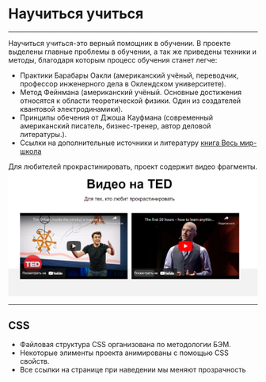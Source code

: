 # Научиться учиться
  ---
  Научиться учиться-это верный помощник в обучении.
  В проекте выделены главные проблемы в обучении, а так же приведены техники и методы,  благодаря которым процесс обучения станет легче:
  * Практики Барабары Оакли (американский учёный, переводчик, профессор инженерного дела в Оклендском университете).
  * Метод Фейнмана (американский учёный. Основные достижения относятся к области теоретической физики. Один из создателей квантовой электродинамики).
  * Принципы обечения от Джоша Кауфмана (современный американский писатель, бизнес-тренер, автор деловой литературы.).
  * Ссылки на дополнительные источники и литературу [книга Весь мир-школа](./images/khan-book.jpg)
 
 Для любителей прокрастинировать, проект содержит видео фрагменты. 
 ![](./images/2022-07-01_13-47-57.png)
 ____
## CSS
* Файловая структура CSS организована по методологии БЭМ.
* Некоторые элименты проекта анимированы с помощью CSS свойств.
* Все ссылки на странице при наведении мы меняют прозрачность


